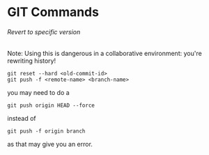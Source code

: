 # GIT Commands

###### Revert to specific version
Note: Using this is dangerous in a collaborative environment: you're rewriting history!
```
git reset --hard <old-commit-id>
git push -f <remote-name> <branch-name>
```
you may need to do a
```
git push origin HEAD --force
```
instead of 
```
git push -f origin branch
```
as that may give you an error.
